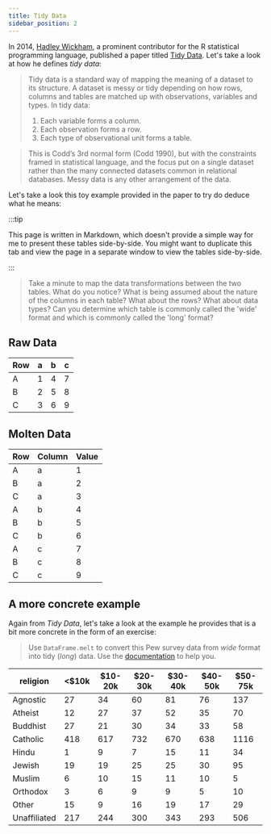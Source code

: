 ```yaml
---
title: Tidy Data
sidebar_position: 2
---
```


In 2014, [Hadley Wickham](https://en.wikipedia.org/wiki/Hadley_Wickham), a prominent contributor for the R statistical programming language, published a paper titled [Tidy Data](https://www.jstatsoft.org/article/view/v059i10/v59i10.pdf). Let's take a look at how he defines *tidy data*:

> Tidy data is a standard way of mapping the meaning of a dataset to its structure. A dataset is messy or tidy depending on how rows, columns and tables are matched up with observations, variables and types. In tidy data:
> 1. Each variable forms a column.
> 2. Each observation forms a row.
> 3. Each type of observational unit forms a table.

> This is Codd’s 3rd normal form (Codd 1990), but with the constraints framed in statistical language, and the focus put on a single dataset rather than the many connected datasets common in relational databases. Messy data is any other arrangement of the data.

Let's take a look this toy example provided in the paper to try do deduce what he means:

:::tip

This page is written in Markdown, which doesn't provide a simple way for me to present these tables side-by-side. You might want to duplicate this tab and view the page in a separate window to view the tables side-by-side.

:::

> Take a minute to map the data transformations between the two tables. What do you notice? What is being assumed about the nature of the columns in each table? What about the rows? What about data types? Can you determine which table is commonly called the 'wide' format and which is commonly called the 'long' format?
## Raw Data
   
   | Row | a | b | c |
   | --- | - | - | - |
   |  A  | 1 | 4 | 7 |
   |  B  | 2 | 5 | 8 |
   |  C  | 3 | 6 | 9 |
   
## Molten Data

| Row | Column   | Value |
| --- | -------- | ----- |
|  A  | a        | 1     |
|  B  | a        | 2     |
|  C  | a        | 3     |
|  A  | b        | 4     |
|  B  | b        | 5     |
|  C  | b        | 6     |
|  A  | c        | 7     |
|  B  | c        | 8     |
|  C  | c        | 9     |


## A more concrete example

Again from *Tidy Data*, let's take a look at the example he provides that is a bit more concrete in the form of an exercise:

> Use `DataFrame.melt` to convert this Pew survey data from *wide* format into tidy (*long*) data. Use the [documentation](https://pandas.pydata.org/pandas-docs/stable/reference/api/pandas.melt.html) to help you.


| religion | <$10k | $10-20k | $20-30k | $30-40k | $40-50k | $50-75k |
| -------- | ----- | ------- | ------- | ------- | ------- | ------- |
| Agnostic | 27    | 34      | 60      | 81      | 76      | 137     |
| Atheist  | 12    | 27      | 37      | 52      | 35      | 70      |
| Buddhist | 27    | 21      | 30      | 34      | 33      | 58      |
| Catholic | 418   | 617     | 732     | 670     | 638     | 1116    |
| Hindu    | 1     | 9       | 7       | 15      | 11      | 34      |
| Jewish   | 19    | 19      | 25      | 25      | 30      | 95      |
| Muslim   | 6     | 10      | 15      | 11      | 10      | 5       |
| Orthodox | 3     | 6       | 9       | 9       | 5       | 10      |
| Other    | 15    | 9       | 16      | 19      | 17      | 29      |
| Unaffiliated | 217 | 244     | 300     | 343     | 293     | 506     |
